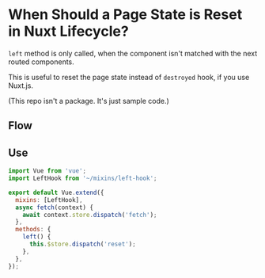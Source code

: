 # When Should a Page State is Reset in Nuxt Lifecycle?

`left` method is only called, when the component isn't matched with the next routed components.

This is useful to reset the page state instead of `destroyed` hook, if you use Nuxt.js.

(This repo isn't a package. It's just sample code.)

## Flow

## Use

```javascript
import Vue from 'vue';
import LeftHook from '~/mixins/left-hook';

export default Vue.extend({
  mixins: [LeftHook],
  async fetch(context) {
    await context.store.dispatch('fetch');
  },
  methods: {
    left() {
      this.$store.dispatch('reset');
    },
  },
});
```
